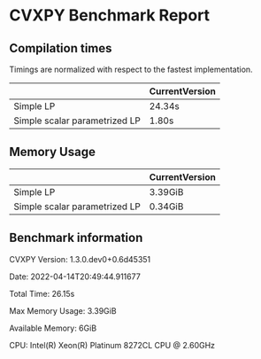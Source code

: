 # CVXPY Benchmark Report

## Compilation times

Timings are normalized with respect to the fastest implementation.

|                               | CurrentVersion   |
|:------------------------------|:-----------------|
| Simple LP                     | 24.34s           |
| Simple scalar parametrized LP | 1.80s            |

## Memory Usage

|                               | CurrentVersion   |
|:------------------------------|:-----------------|
| Simple LP                     | 3.39GiB          |
| Simple scalar parametrized LP | 0.34GiB          |

## Benchmark information

CVXPY Version: 1.3.0.dev0+0.6d45351

Date: 2022-04-14T20:49:44.911677

Total Time: 26.15s

Max Memory Usage: 3.39GiB

Available Memory: 6GiB

CPU: Intel(R) Xeon(R) Platinum 8272CL CPU @ 2.60GHz



